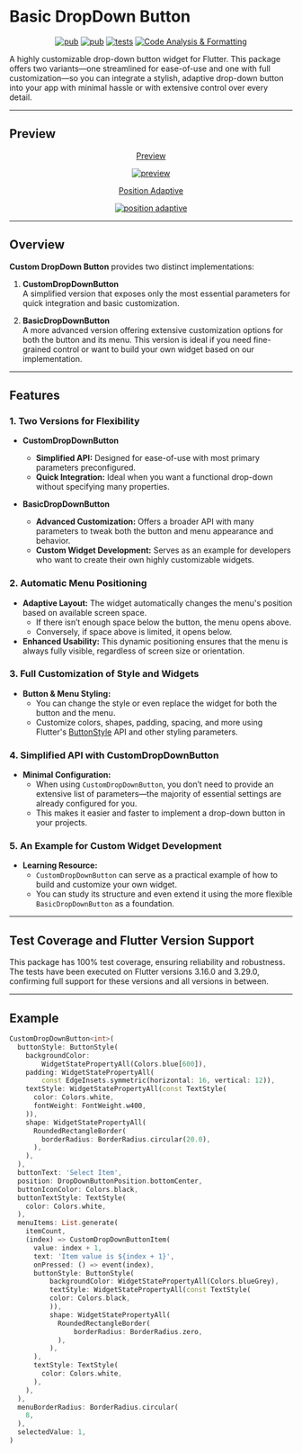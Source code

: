 # Basic DropDown Button

<p align="center">
  <a href="https://pub.dev/packages/basic_dropdown_button "><img src="https://img.shields.io/pub/v/basic_dropdown_button " alt="pub"></a>
  <a href="https://app.codecov.io/github/demian-ilnytskyi/flutter_basic_dropdown_button"><img src="https://img.shields.io/codecov/c/github/demian-ilnytskyi/flutter_basic_dropdown_button" alt="pub"></a>
  <a href="https://github.com/demian-ilnytskyi/flutter_basic_dropdown_button/actions/workflows/generate_code_coverate.yaml"><img src="https://img.shields.io/github/actions/workflow/status/demian-ilnytskyi/flutter_basic_dropdown_button/generate_code_coverate.yaml?event=push&branch=main&label=tests&logo=github" alt="tests"></a>
  <a href="https://github.com/demian-ilnytskyi/flutter_basic_dropdown_button/actions/workflows/ci.yaml">
    <img src="https://img.shields.io/github/actions/workflow/status/demian-ilnytskyi/flutter_basic_dropdown_button/ci.yaml?event=pull_request&label=Code%20Analysis%20%26%20Formatting&logo=github" 
        alt="Code Analysis & Formatting">
  </a>
</p>

A highly customizable drop-down button widget for Flutter. This package offers two variants—one streamlined for ease-of-use and one with full customization—so you can integrate a stylish, adaptive drop-down button into your app with minimal hassle or with extensive control over every detail.

---

## Preview

<p align="center">
  <a href="https://github.com/demian-ilnytskyi/flutter_basic_dropdown_button/blob/main/lib/custom_dropdown_button.dart">
   Preview
  </a>
</p>

<p align="center">
  <a href="https://github.com/demian-ilnytskyi/flutter_basic_dropdown_button/blob/main/assets/read_me/preview.png">
    <img src="https://raw.githubusercontent.com/demian-ilnytskyi/flutter_basic_dropdown_button/main/assets/read_me/preview.png" alt="preview">
  </a>
</p>

<p align="center">
  <a href="https://github.com/demian-ilnytskyi/flutter_basic_dropdown_button/blob/main/lib/basic_dropwon_button_widget.dart">
   Position Adaptive
  </a>
</p>

<p align="center">
  <a href="https://github.com/demian-ilnytskyi/flutter_basic_dropdown_button/blob/main/assets/read_me/adaptive_menu_position.gif">
    <img src="https://raw.githubusercontent.com/demian-ilnytskyi/flutter_basic_dropdown_button/main/assets/read_me/adaptive_menu_position.gif" alt="position adaptive">
  </a>
</p>

---

## Overview

**Custom DropDown Button** provides two distinct implementations:

1. **CustomDropDownButton**  
   A simplified version that exposes only the most essential parameters for quick integration and basic customization.

2. **BasicDropDownButton**  
   A more advanced version offering extensive customization options for both the button and its menu. This version is ideal if you need fine-grained control or want to build your own widget based on our implementation.

---

## Features

### 1. Two Versions for Flexibility

- **CustomDropDownButton**  
  - **Simplified API:** Designed for ease-of-use with most primary parameters preconfigured.
  - **Quick Integration:** Ideal when you want a functional drop-down without specifying many properties.

- **BasicDropDownButton**  
  - **Advanced Customization:** Offers a broader API with many parameters to tweak both the button and menu appearance and behavior.
  - **Custom Widget Development:** Serves as an example for developers who want to create their own highly customizable widgets.

### 2. Automatic Menu Positioning

- **Adaptive Layout:** The widget automatically changes the menu's position based on available screen space.
  - If there isn’t enough space below the button, the menu opens above.
  - Conversely, if space above is limited, it opens below.
- **Enhanced Usability:** This dynamic positioning ensures that the menu is always fully visible, regardless of screen size or orientation.

### 3. Full Customization of Style and Widgets

- **Button & Menu Styling:**  
  - You can change the style or even replace the widget for both the button and the menu.
  - Customize colors, shapes, padding, spacing, and more using Flutter's [ButtonStyle](https://api.flutter.dev/flutter/material/ButtonStyle-class.html) API and other styling parameters.

### 4. Simplified API with CustomDropDownButton

- **Minimal Configuration:**  
  - When using `CustomDropDownButton`, you don’t need to provide an extensive list of parameters—the majority of essential settings are already configured for you.
  - This makes it easier and faster to implement a drop-down button in your projects.

### 5. An Example for Custom Widget Development

- **Learning Resource:**  
  - `CustomDropDownButton` can serve as a practical example of how to build and customize your own widget.
  - You can study its structure and even extend it using the more flexible `BasicDropDownButton` as a foundation.

---

## Test Coverage and Flutter Version Support

This package has 100% test coverage, ensuring reliability and robustness. The tests have been executed on Flutter versions 3.16.0 and 3.29.0, confirming full support for these versions and all versions in between.

---

## Example

```dart
CustomDropDownButton<int>(
  buttonStyle: ButtonStyle(
    backgroundColor:
        WidgetStatePropertyAll(Colors.blue[600]),
    padding: WidgetStatePropertyAll(
        const EdgeInsets.symmetric(horizontal: 16, vertical: 12)),
    textStyle: WidgetStatePropertyAll(const TextStyle(
      color: Colors.white,
      fontWeight: FontWeight.w400,
    )),
    shape: WidgetStatePropertyAll(
      RoundedRectangleBorder(
        borderRadius: BorderRadius.circular(20.0),
      ),
    ),
  ),
  buttonText: 'Select Item',
  position: DropDownButtonPosition.bottomCenter,
  buttonIconColor: Colors.black,
  buttonTextStyle: TextStyle(
    color: Colors.white,
  ),
  menuItems: List.generate(
    itemCount,
    (index) => CustomDropDownButtonItem(
      value: index + 1,
      text: 'Item value is ${index + 1}',
      onPressed: () => event(index),
      buttonStyle: ButtonStyle(
          backgroundColor: WidgetStatePropertyAll(Colors.blueGrey),
          textStyle: WidgetStatePropertyAll(const TextStyle(
          color: Colors.black,
          )),
          shape: WidgetStatePropertyAll(
            RoundedRectangleBorder(
                borderRadius: BorderRadius.zero,
            ),
          ),
      ),
      textStyle: TextStyle(
        color: Colors.white,
      ),
    ),
  ),
  menuBorderRadius: BorderRadius.circular(
    8,
  ),
  selectedValue: 1,
)
